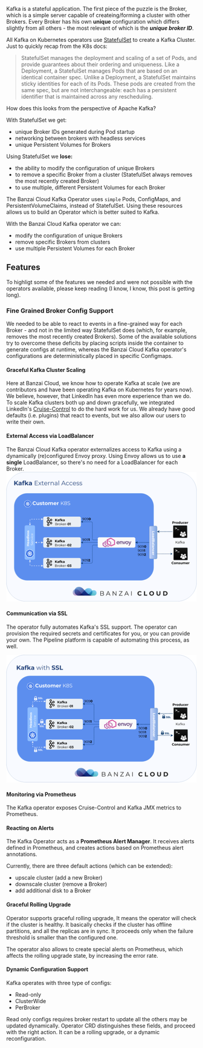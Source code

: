 Kafka is a stateful application. The first piece of the puzzle is the Broker, which is a simple server capable of createing/forming a cluster with other Brokers. Every Broker has his own **unique** configuration which differs slightly from all others - the most relevant of which is the ***unique broker ID***.

All Kafka on Kubernetes operators use [StatefulSet](https://kubernetes.io/docs/concepts/workloads/controllers/statefulset/) to create a Kafka Cluster. Just to quickly recap from the K8s docs:

>StatefulSet manages the deployment and scaling of a set of Pods, and provide guarantees about their ordering and uniqueness. Like a Deployment, a StatefulSet manages Pods that are based on an identical container spec. Unlike a Deployment, a StatefulSet maintains sticky identities for each of its Pods. These pods are created from the same spec, but are not interchangeable: each has a persistent identifier that is maintained across any rescheduling.

How does this looks from the perspective of Apache Kafka?


With StatefulSet we get:
- unique Broker IDs generated during Pod startup
- networking between brokers with headless services
- unique Persistent Volumes for Brokers

Using StatefulSet we **lose:**
- the ability to modify the configuration of unique Brokers
- to remove a specific Broker from a cluster (StatefulSet always removes the most recently created Broker)
- to use multiple, different Persistent Volumes for each Broker

The Banzai Cloud Kafka Operator uses `simple` Pods, ConfigMaps, and PersistentVolumeClaims, instead of StatefulSet. Using these resources allows us to build an Operator which is better suited to Kafka.

With the Banzai Cloud Kafka operator we can:
- modify the configuration of unique Brokers
- remove specific Brokers from clusters
- use multiple Persistent Volumes for each Broker

## Features

To highligt some of the features we needed and were not possible with the operators available, please keep reading (I know, I know, this post is getting long).

### Fine Grained Broker Config Support

We needed to be able to react to events in a fine-grained way for each Broker - and not in the limited way StatefulSet does (which, for example, removes the most recently created Brokers). Some of the available solutions try to overcome these deficits by placing scripts inside the container to generate configs at runtime, whereas the Banzai Cloud Kafka operator's configurations are deterministically placed in specific Configmaps.

#### Graceful Kafka Cluster Scaling

Here at Banzai Cloud, we know how to operate Kafka at scale (we are contributors and have been operating Kafka on Kubernetes for years now). We believe, however, that LinkedIn has even more experience than we do. To scale Kafka clusters both up and down gracefully, we integrated LinkedIn's [Cruise-Control](https://github.com/linkedin/cruise-control) to do the hard work for us. We already have good defaults (i.e. plugins) that react to events, but we also allow our users to write their own.

#### External Access via LoadBalancer

The Banzai Cloud Kafka operator externalizes access to Kafka using a dynamically (re)configured Envoy proxy. Using Envoy allows us to use **a single** LoadBalancer, so there's no need for a LoadBalancer for each Broker.
![](img/kafka-external.png)

#### Communication via SSL

The operator fully automates Kafka's SSL support.
The operator can provision the required secrets and certificates for you, or you can provide your own.
The Pipeline platform is capable of automating this process, as well.

![](img/kafka-ssl.png)

#### Monitoring via Prometheus

The Kafka operator exposes Cruise-Control and Kafka JMX metrics to Prometheus.

#### Reacting on Alerts

The Kafka Operator acts as a **Prometheus Alert Manager**. It receives alerts defined in Prometheus, and creates actions based on Prometheus alert annotations.

Currently, there are three default actions (which can be extended):
- upscale cluster (add a new Broker)
- downscale cluster (remove a Broker)
- add additional disk to a Broker

#### Graceful Rolling Upgrade

Operator supports graceful rolling upgrade, It means the operator will check if the cluster is healthy.
It basically checks if the cluster has offline partitions, and all the replicas are in sync.
It proceeds only when the failure threshold is smaller than the configured one.

The operator also allows to create special alerts on Prometheus, which affects the rolling upgrade state, by
increasing the error rate.

#### Dynamic Configuration Support

Kafka operates with three type of configs:

- Read-only
- ClusterWide
- PerBroker

Read only configs requires broker restart to update all the others may be updated dynamically.
Operator CRD distinguishes these fields, and proceed with the right action. It can be a rolling upgrade, or
a dynamic reconfiguration.
